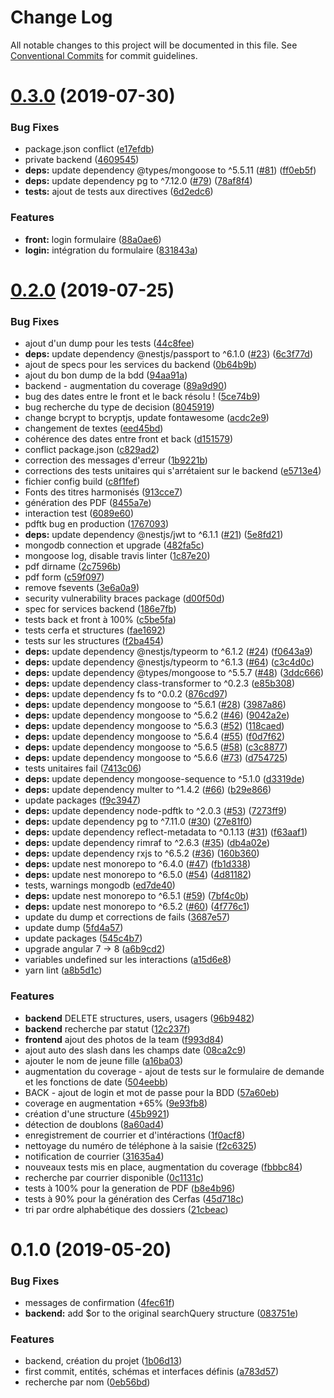 # Change Log

All notable changes to this project will be documented in this file.
See [Conventional Commits](https://conventionalcommits.org) for commit guidelines.

# [0.3.0](https://github.com/SocialGouv/domifa/compare/v0.2.0...v0.3.0) (2019-07-30)


### Bug Fixes

* package.json conflict ([e17efdb](https://github.com/SocialGouv/domifa/commit/e17efdb))
* private backend ([4609545](https://github.com/SocialGouv/domifa/commit/4609545))
* **deps:** update dependency @types/mongoose to ^5.5.11 ([#81](https://github.com/SocialGouv/domifa/issues/81)) ([ff0eb5f](https://github.com/SocialGouv/domifa/commit/ff0eb5f))
* **deps:** update dependency pg to ^7.12.0 ([#79](https://github.com/SocialGouv/domifa/issues/79)) ([78af8f4](https://github.com/SocialGouv/domifa/commit/78af8f4))
* **tests:** ajout de tests aux directives ([6d2edc6](https://github.com/SocialGouv/domifa/commit/6d2edc6))


### Features

* **front:** login formulaire ([88a0ae6](https://github.com/SocialGouv/domifa/commit/88a0ae6))
* **login:** intégration du formulaire ([831843a](https://github.com/SocialGouv/domifa/commit/831843a))





# [0.2.0](https://github.com/SocialGouv/domifa/compare/v0.1.0...v0.2.0) (2019-07-25)


### Bug Fixes

* ajout d'un dump pour les tests ([44c8fee](https://github.com/SocialGouv/domifa/commit/44c8fee))
* **deps:** update dependency @nestjs/passport to ^6.1.0 ([#23](https://github.com/SocialGouv/domifa/issues/23)) ([6c3f77d](https://github.com/SocialGouv/domifa/commit/6c3f77d))
* ajout de specs pour les services du backend ([0b64b9b](https://github.com/SocialGouv/domifa/commit/0b64b9b))
* ajout du bon dump de la bdd ([94aa91a](https://github.com/SocialGouv/domifa/commit/94aa91a))
* backend - augmentation du coverage ([89a9d90](https://github.com/SocialGouv/domifa/commit/89a9d90))
* bug des dates entre le front et le back résolu ! ([5ce74b9](https://github.com/SocialGouv/domifa/commit/5ce74b9))
* bug recherche du type de decision ([8045919](https://github.com/SocialGouv/domifa/commit/8045919))
* change bcrypt to bcryptjs, update fontawesome ([acdc2e9](https://github.com/SocialGouv/domifa/commit/acdc2e9))
* changement de textes ([eed45bd](https://github.com/SocialGouv/domifa/commit/eed45bd))
* cohérence des dates entre front et back ([d151579](https://github.com/SocialGouv/domifa/commit/d151579))
* conflict package.json ([c829ad2](https://github.com/SocialGouv/domifa/commit/c829ad2))
* correction des messages d'erreur ([1b9221b](https://github.com/SocialGouv/domifa/commit/1b9221b))
* corrections des tests unitaires qui s'arrétaient sur le backend ([e5713e4](https://github.com/SocialGouv/domifa/commit/e5713e4))
* fichier config build ([c8f1fef](https://github.com/SocialGouv/domifa/commit/c8f1fef))
* Fonts des titres harmonisés ([913cce7](https://github.com/SocialGouv/domifa/commit/913cce7))
* génération des PDF ([8455a7e](https://github.com/SocialGouv/domifa/commit/8455a7e))
* interaction test ([6089e60](https://github.com/SocialGouv/domifa/commit/6089e60))
* pdftk bug en production ([1767093](https://github.com/SocialGouv/domifa/commit/1767093))
* **deps:** update dependency @nestjs/jwt to ^6.1.1 ([#21](https://github.com/SocialGouv/domifa/issues/21)) ([5e8fd21](https://github.com/SocialGouv/domifa/commit/5e8fd21))
* mongodb connection et upgrade ([482fa5c](https://github.com/SocialGouv/domifa/commit/482fa5c))
* mongoose log, disable travis linter ([1c87e20](https://github.com/SocialGouv/domifa/commit/1c87e20))
* pdf dirname ([2c7596b](https://github.com/SocialGouv/domifa/commit/2c7596b))
* pdf form ([c59f097](https://github.com/SocialGouv/domifa/commit/c59f097))
* remove fsevents ([3e6a0a9](https://github.com/SocialGouv/domifa/commit/3e6a0a9))
* security vulnerability braces package ([d00f50d](https://github.com/SocialGouv/domifa/commit/d00f50d))
* spec for services backend ([186e7fb](https://github.com/SocialGouv/domifa/commit/186e7fb))
* tests back et front à 100% ([c5be5fa](https://github.com/SocialGouv/domifa/commit/c5be5fa))
* tests cerfa et structures ([fae1692](https://github.com/SocialGouv/domifa/commit/fae1692))
* tests sur les structures ([f2ba454](https://github.com/SocialGouv/domifa/commit/f2ba454))
* **deps:** update dependency @nestjs/typeorm to ^6.1.2 ([#24](https://github.com/SocialGouv/domifa/issues/24)) ([f0643a9](https://github.com/SocialGouv/domifa/commit/f0643a9))
* **deps:** update dependency @nestjs/typeorm to ^6.1.3 ([#64](https://github.com/SocialGouv/domifa/issues/64)) ([c3c4d0c](https://github.com/SocialGouv/domifa/commit/c3c4d0c))
* **deps:** update dependency @types/mongoose to ^5.5.7 ([#48](https://github.com/SocialGouv/domifa/issues/48)) ([3ddc666](https://github.com/SocialGouv/domifa/commit/3ddc666))
* **deps:** update dependency class-transformer to ^0.2.3 ([e85b308](https://github.com/SocialGouv/domifa/commit/e85b308))
* **deps:** update dependency fs to ^0.0.2 ([876cd97](https://github.com/SocialGouv/domifa/commit/876cd97))
* **deps:** update dependency mongoose to ^5.6.1 ([#28](https://github.com/SocialGouv/domifa/issues/28)) ([3987a86](https://github.com/SocialGouv/domifa/commit/3987a86))
* **deps:** update dependency mongoose to ^5.6.2 ([#46](https://github.com/SocialGouv/domifa/issues/46)) ([9042a2e](https://github.com/SocialGouv/domifa/commit/9042a2e))
* **deps:** update dependency mongoose to ^5.6.3 ([#52](https://github.com/SocialGouv/domifa/issues/52)) ([118caed](https://github.com/SocialGouv/domifa/commit/118caed))
* **deps:** update dependency mongoose to ^5.6.4 ([#55](https://github.com/SocialGouv/domifa/issues/55)) ([f0d7f62](https://github.com/SocialGouv/domifa/commit/f0d7f62))
* **deps:** update dependency mongoose to ^5.6.5 ([#58](https://github.com/SocialGouv/domifa/issues/58)) ([c3c8877](https://github.com/SocialGouv/domifa/commit/c3c8877))
* **deps:** update dependency mongoose to ^5.6.6 ([#73](https://github.com/SocialGouv/domifa/issues/73)) ([d754725](https://github.com/SocialGouv/domifa/commit/d754725))
* tests unitaires fail ([7413c06](https://github.com/SocialGouv/domifa/commit/7413c06))
* **deps:** update dependency mongoose-sequence to ^5.1.0 ([d3319de](https://github.com/SocialGouv/domifa/commit/d3319de))
* **deps:** update dependency multer to ^1.4.2 ([#66](https://github.com/SocialGouv/domifa/issues/66)) ([b29e866](https://github.com/SocialGouv/domifa/commit/b29e866))
* update packages ([f9c3947](https://github.com/SocialGouv/domifa/commit/f9c3947))
* **deps:** update dependency node-pdftk to ^2.0.3 ([#53](https://github.com/SocialGouv/domifa/issues/53)) ([7273ff9](https://github.com/SocialGouv/domifa/commit/7273ff9))
* **deps:** update dependency pg to ^7.11.0 ([#30](https://github.com/SocialGouv/domifa/issues/30)) ([27e81f0](https://github.com/SocialGouv/domifa/commit/27e81f0))
* **deps:** update dependency reflect-metadata to ^0.1.13 ([#31](https://github.com/SocialGouv/domifa/issues/31)) ([f63aaf1](https://github.com/SocialGouv/domifa/commit/f63aaf1))
* **deps:** update dependency rimraf to ^2.6.3 ([#35](https://github.com/SocialGouv/domifa/issues/35)) ([db4a02e](https://github.com/SocialGouv/domifa/commit/db4a02e))
* **deps:** update dependency rxjs to ^6.5.2 ([#36](https://github.com/SocialGouv/domifa/issues/36)) ([160b360](https://github.com/SocialGouv/domifa/commit/160b360))
* **deps:** update nest monorepo to ^6.4.0 ([#47](https://github.com/SocialGouv/domifa/issues/47)) ([fb1d338](https://github.com/SocialGouv/domifa/commit/fb1d338))
* **deps:** update nest monorepo to ^6.5.0 ([#54](https://github.com/SocialGouv/domifa/issues/54)) ([4d81182](https://github.com/SocialGouv/domifa/commit/4d81182))
* tests, warnings mongodb ([ed7de40](https://github.com/SocialGouv/domifa/commit/ed7de40))
* **deps:** update nest monorepo to ^6.5.1 ([#59](https://github.com/SocialGouv/domifa/issues/59)) ([7bf4c0b](https://github.com/SocialGouv/domifa/commit/7bf4c0b))
* **deps:** update nest monorepo to ^6.5.2 ([#60](https://github.com/SocialGouv/domifa/issues/60)) ([4f776c1](https://github.com/SocialGouv/domifa/commit/4f776c1))
* update du dump et corrections de fails ([3687e57](https://github.com/SocialGouv/domifa/commit/3687e57))
* update dump ([5fd4a57](https://github.com/SocialGouv/domifa/commit/5fd4a57))
* update packages ([545c4b7](https://github.com/SocialGouv/domifa/commit/545c4b7))
* upgrade angular 7 -> 8 ([a6b9cd2](https://github.com/SocialGouv/domifa/commit/a6b9cd2))
* variables undefined sur les interactions ([a15d6e8](https://github.com/SocialGouv/domifa/commit/a15d6e8))
* yarn lint ([a8b5d1c](https://github.com/SocialGouv/domifa/commit/a8b5d1c))


### Features

* **backend** DELETE structures, users, usagers ([96b9482](https://github.com/SocialGouv/domifa/commit/96b9482))
* **backend** recherche par statut ([12c237f](https://github.com/SocialGouv/domifa/commit/12c237f))
* **frontend** ajout des photos de la team ([f993d84](https://github.com/SocialGouv/domifa/commit/f993d84))
* ajout auto des slash dans les champs date ([08ca2c9](https://github.com/SocialGouv/domifa/commit/08ca2c9))
* ajouter le nom de jeune fille ([a16ba03](https://github.com/SocialGouv/domifa/commit/a16ba03))
* augmentation du coverage - ajout de tests sur le formulaire de demande et les fonctions de date ([504eebb](https://github.com/SocialGouv/domifa/commit/504eebb))
* BACK - ajout de login et mot de passe pour la BDD ([57a60eb](https://github.com/SocialGouv/domifa/commit/57a60eb))
* coverage en augmentation +65% ([9e93fb8](https://github.com/SocialGouv/domifa/commit/9e93fb8))
* création d'une structure ([45b9921](https://github.com/SocialGouv/domifa/commit/45b9921))
* détection de doublons ([8a60ad4](https://github.com/SocialGouv/domifa/commit/8a60ad4))
* enregistrement de courrier et d'intéractions ([1f0acf8](https://github.com/SocialGouv/domifa/commit/1f0acf8))
* nettoyage du numéro de téléphone à la saisie ([f2c6325](https://github.com/SocialGouv/domifa/commit/f2c6325))
* notification de courrier ([31635a4](https://github.com/SocialGouv/domifa/commit/31635a4))
* nouveaux tests mis en place, augmentation du coverage ([fbbbc84](https://github.com/SocialGouv/domifa/commit/fbbbc84))
* recherche par courrier disponible ([0c1131c](https://github.com/SocialGouv/domifa/commit/0c1131c))
* tests à 100% pour la generation de PDF ([b8e4b96](https://github.com/SocialGouv/domifa/commit/b8e4b96))
* tests à 90% pour la génération des Cerfas ([45d718c](https://github.com/SocialGouv/domifa/commit/45d718c))
* tri par ordre alphabétique des dossiers ([21cbeac](https://github.com/SocialGouv/domifa/commit/21cbeac))





# 0.1.0 (2019-05-20)


### Bug Fixes

* messages de confirmation ([4fec61f](https://github.com/SocialGouv/domifa/commit/4fec61f))
* **backend:** add $or to the original searchQuery structure ([083751e](https://github.com/SocialGouv/domifa/commit/083751e))


### Features

* backend, création du projet ([1b06d13](https://github.com/SocialGouv/domifa/commit/1b06d13))
* first commit, entités, schémas et interfaces définis ([a783d57](https://github.com/SocialGouv/domifa/commit/a783d57))
* recherche par nom ([0eb56bd](https://github.com/SocialGouv/domifa/commit/0eb56bd))
